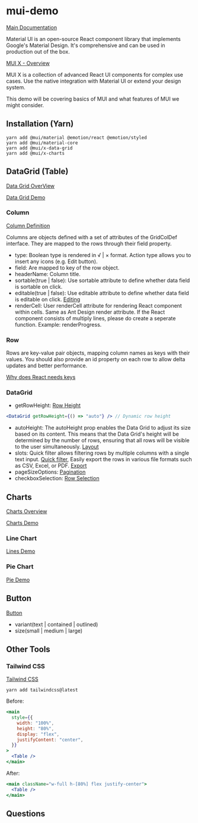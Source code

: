 # mui-demo

[Main Documentation](https://mui.com/material-ui/getting-started/)

Material UI is an open-source React component library that implements Google's Material Design. It's comprehensive and can be used in production out of the box.

[MUI X - Overview](https://mui.com/x/introduction/)

MUI X is a collection of advanced React UI components for complex use cases. Use the native integration with Material UI or extend your design system.

This demo will be covering basics of MUI and what features of MUI we might consider.

## Installation (Yarn)

```
yarn add @mui/material @emotion/react @emotion/styled
yarn add @mui/material-core
yarn add @mui/x-data-grid
yarn add @mui/x-charts
```

## DataGrid (Table)

[Data Grid OverView](https://mui.com/x/react-data-grid/)

[Data Grid Demo](https://mui.com/x/react-data-grid/demo/)

### Column

[Column Definition](https://mui.com/x/react-data-grid/column-definition/)

Columns are objects defined with a set of attributes of the GridColDef interface. They are mapped to the rows through their field property.

- type: Boolean type is rendered in √ | × format. Action type allows you to insert any icons (e.g. Edit button).
- field: Are mapped to key of the row object.
- headerName: Column title.
- sortable(true | false): Use sortable attribute to define whether data field is sortable on click.
- editable(true | false): Use editable attribute to define whether data field is editable on click. [Editing](https://mui.com/x/react-data-grid/editing/)
- renderCell: User renderCell attribute for rendering React component within cells. Same as Ant Design render attribute. If the React component consists of multiply lines, please do create a seperate function. Example: renderProgress.

### Row

Rows are key-value pair objects, mapping column names as keys with their values. You should also provide an id property on each row to allow delta updates and better performance.

[Why does React needs keys](https://react.dev/learn/rendering-lists#why-does-react-need-keys)

### DataGrid

- getRowHeight: [Row Height](https://mui.com/x/react-data-grid/row-height/)

```jsx
<DataGrid getRowHeight={() => "auto"} /> // Dynamic row height
```

- autoHeight: The autoHeight prop enables the Data Grid to adjust its size based on its content. This means that the Data Grid's height will be determined by the number of rows, ensuring that all rows will be visible to the user simultaneously. [Layout](https://mui.com/x/react-data-grid/layout/)
- slots: Quick filter allows filtering rows by multiple columns with a single text input. [Quick filter](https://mui.com/x/react-data-grid/filtering/quick-filter/), Easily export the rows in various file formats such as CSV, Excel, or PDF. [Export](https://mui.com/x/react-data-grid/export/)
- pageSizeOptions: [Pagination](https://mui.com/x/react-data-grid/pagination/)
- checkboxSelection: [Row Selection](https://mui.com/x/react-data-grid/row-selection/)

## Charts

[Charts Overview](https://mui.com/x/react-charts/)

[Charts Demo](https://mui.com/x/react-charts/)

### Line Chart

[Lines Demo](https://mui.com/x/react-charts/line-demo/)

### Pie Chart

[Pie Demo](https://mui.com/x/react-charts/pie-demo/)

## Button

[Button](https://mui.com/material-ui/react-button/)

- variant(text | contained | outlined)
- size(small | medium | large)

## Other Tools

### Tailwind CSS

[Tailwind CSS](https://tailwindcss.com/)

```
yarn add tailwindcss@latest
```

Before:

```jsx
<main
  style={{
    width: "100%",
    height: "80%",
    display: "flex",
    justifyContent: "center",
  }}
>
  <Table />
</main>
```

After:

```jsx
<main className="w-full h-[80%] flex justify-center">
  <Table />
</main>
```

## Questions
